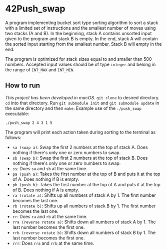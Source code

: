 # 42Push_swap

A program implementing bucket sort type sorting algorithm to sort a stack with a limited set of instructions and the smallest number of moves using two stacks (A and B). In the beginning, stack A contains unsorted input given to the program and stack B is empty. In the end, stack A will contain the sorted input starting from the smallest number. Stack B will empty in the end. 

The program is optimized for stack sizes equal to and smaller than 500 numbers. Accepted input values should be of type `integer` and belong in the range of `INT_MAX` and `INT_MIN`.

## How to run
_This project has been developed in macOS._
`git clone` to desired directory. `cd` into that directory. Run `git submodule init` and `git submodule update` in the same directory and then `make`. Example use of the `./push_swap` executable:
```
./push_swap 2 4 3 1 5
```
The program will print each action taken during sorting to the terminal as follows:
- `sa (swap a)`: Swap the first 2 numbers at the top of stack A. Does nothing if there's only one or zero numbers to swap.
- `sb (swap b)`: Swap the first 2 numbers at the top of stack B. Does nothing if there's only one or zero numbers to swap.
- `ss`: Does `sa` and `sb` at the same time.
- `pa (push a)`: Takes the first number at the top of B and puts it at the top of A. Does nothing if B is empty.
- `pb (pusb b)`: Takes the first number at the top of A and puts it at the top of B. Does nothing if A is empty.
- `ra (rotate a)`: Shifts up all numbers of stack A by 1. The first number becomes the last one.
- `rb (rotate b)`: Shifts up all numbers of stack B by 1. The first number becomes the last one.
- `rr`: Does `ra` and `rb` at the same time.
- `rra (reverse rotate a)`: Shifts down all numbers of stack A by 1. The last number becomes the first one.
- `rrb (reverse rotate b)`: Shifts down all numbers of stack B by 1. The last number becomes the first one.
- `rrr`: Does `rra` and `rrb` at the same time.
